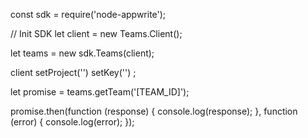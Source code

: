 const sdk = require('node-appwrite');

// Init SDK
let client = new Teams.Client();

let teams = new sdk.Teams(client);

client
    setProject('')
    setKey('')
;

let promise = teams.getTeam('[TEAM_ID]');

promise.then(function (response) {
    console.log(response);
}, function (error) {
    console.log(error);
});